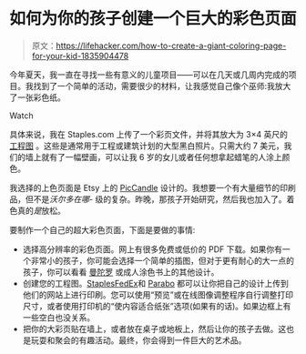 # 如何为你的孩子创建一个巨大的彩色页面

> 原文：<https://lifehacker.com/how-to-create-a-giant-coloring-page-for-your-kid-1835904478>

今年夏天，我一直在寻找一些有意义的儿童项目——可以在几天或几周内完成的项目。我找到了一个简单的活动，需要很少的材料，让我感觉自己像个巫师:我放大了一张彩色纸。

Watch

具体来说，我在 Staples.com 上传了一个彩页文件，并将其放大为 3×4 英尺的 [工程图](https://www.staples.com/sbd/content/copyandprint/engineering-prints.html) 。这些是通常用于工程或建筑计划的大型黑白照片。只需大约 7 美元，我们的墙上就有了一幅壁画，可以让我 6 岁的女儿或者任何想拿起蜡笔的人涂上颜色。

我选择的上色页面是 Etsy 上的 [PicCandle](https://www.etsy.com/shop/PicCandle?ref=simple-shop-header-name&listing_id=581233057) 设计的。我想要一个有大量细节的印刷品，但不是*沃尔多在哪-* 级的复杂。昨晚，那孩子开始研究，然后我也加入了。着色真的*是*放松。

要制作一个自己的超大彩色页面，下面是要做的事情:

*   选择高分辨率的彩色页面。网上有很多免费或低价的 PDF 下载。如果你有一个非常小的孩子，你可能会选择一个简单的插图，但对于更有耐心的大一点的孩子，你可以看看 [曼陀罗](https://www.etsy.com/search?q=mandalas%20coloring%20pages&ref=auto-1&as_prefix=mandalas%20color) 或成人涂色书上的其他设计。
*   创建您的工程图。[Staples](https://www.staples.com/sbd/content/copyandprint/engineering-prints.html)[FedEx](https://www.fedex.com/en-us/printing/posters/oversize-prints.html)和 [Parabo](https://www.parabo.press/engineer-prints) 都可以让你把自己的设计上传到他们的网站上进行印刷。您可以使用“预览”或在线图像调整程序自行调整打印尺寸，或者使用打印机的“使内容适合纸张”选项(如果有的话)。如果边框上有一些空白也没关系。
*   把你的大彩页贴在墙上，或者放在桌子或地板上，然后让你的孩子去做。这也是玩耍和聚会的有趣活动。最终，你会得到一件巨大的艺术品。